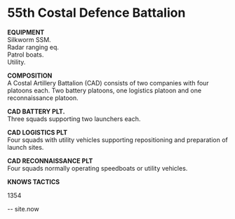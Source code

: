 # 55th Costal Defence Battalion

**EQUIPMENT**  
Silkworm SSM.  
Radar ranging eq.  
Patrol boats.  
Utility.  

**COMPOSITION**  
A Costal Artillery Battalion (CAD) consists of two companies with four platoons each. Two battery platoons, one logistics platoon and one reconnaissance platoon.


**CAD BATTERY PLT.**  
Three squads supporting two launchers each.

**CAD LOGISTICS PLT**  
Four squads with utility vehicles supporting repositioning and preparation of launch sites.

**CAD RECONNAISSANCE PLT**  
Four squads normally operating speedboats or utility vehicles. 

 
**KNOWS TACTICS**  
  
  1354

-- site.now
